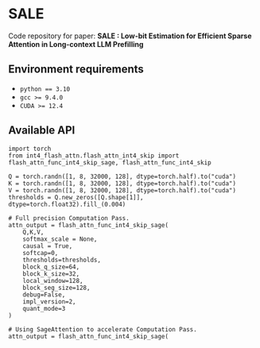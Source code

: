 # SALE
Code repository for paper: **SALE : Low-bit Estimation for Efficient Sparse Attention in Long-context LLM Prefilling**

## Environment requirements
- `python == 3.10`
- `gcc >= 9.4.0`
- `CUDA >= 12.4`

## Available API
```
import torch
from int4_flash_attn.flash_attn_int4_skip import flash_attn_func_int4_skip_sage, flash_attn_func_int4_skip

Q = torch.randn([1, 8, 32000, 128], dtype=torch.half).to("cuda")
K = torch.randn([1, 8, 32000, 128], dtype=torch.half).to("cuda")
V = torch.randn([1, 8, 32000, 128], dtype=torch.half).to("cuda")
thresholds = Q.new_zeros([Q.shape[1]], dtype=torch.float32).fill_(0.004)

# Full precision Computation Pass.
attn_output = flash_attn_func_int4_skip_sage(
    Q,K,V, 
    softmax_scale = None,
    causal = True, 
    softcap=0, 
    thresholds=thresholds, 
    block_q_size=64, 
    block_k_size=32, 
    local_window=128, 
    block_seg_size=128, 
    debug=False, 
    impl_version=2, 
    quant_mode=3
) 

# Using SageAttention to accelerate Computation Pass.
attn_output = flash_attn_func_int4_skip_sage(
    Q,K,V, 
    softmax_scale = None,
    causal = True, 
    softcap=0, 
    thresholds=thresholds, 
    block_q_size=64, 
    block_k_size=32, 
    local_window=128, 
    block_seg_size=128, 
    debug=False, 
    impl_version=2, 
    quant_mode=3
) 

```
## Supported models
Currently, our monkeypatch implementation supports the following models:
- [meta-llama/Llama-3.1-8B-Instruct](https://huggingface.co/meta-llama/Llama-3.1-8B-Instruct)
- [Qwen/Qwen2.5-32B-Instruct](https://huggingface.co/Qwen/Qwen2.5-32B-Instruct)

## Installation
```
cd SALE
conda env create -f env.yml
pip install -e . 
cd sparge_utils
pip install -e .
# Installation takes several minutes.
```



## Run Evaluation
All of the following experiments can be conducted on a server equipped with four NVIDIA RTX 4090 GPUs. 

### Model ckpt download
```
huggingface-cli download --resume-download meta-llama/Llama-3.1-8B-Instruct --token [YOUR_TOKEN]
```


### Per-head threshold calibration
```
bash run_kv_calib.sh meta-llama/Llama-3.1-8B-Instruct 0.4
```
- Optimal hyperparameters will be saved at `int4_flash_attn/models_hyperparam/Llama-3.1-8B-Instruct/dynamic_0.4.pt`.
- You can tune the sparsity level by change "0.4" to other positive value. 

### Single input latency
```
cd experiments
python 128k_niah_latency.py
```

### LongBench evaluation
- First, download the samples of [LongBench](https://huggingface.co/datasets/THUDM/LongBench) and place the original JSON-formatted data to `experiments/longbench/data`
- Second, run evaluation:
```
cd experiments/longbench

# Generation. Takes approximately 3 hours.
bash scripts/run_llama_cuda.sh

# Evaluation
python eval.py \
--model Llama-3.1-8B-Instruct \
--dataset narrativeqa qasper multifieldqa_en hotpotqa 2wikimqa musique gov_report qmsum trec triviaqa samsum lsht passage_count passage_retrieval_en \
 --exp_name sale_default

# Summarize result, the evaluation result will saved in longbench/result/sale_default.json .
python parse_result.py \
--model Llama-3.1-8B-Instruct \
--result_path pred \
--exp_name sale_default \
--output_path result/sale_default.json
```
### InfiniteBench evaluation
- First, download the samples of [InfiniteBench](https://huggingface.co/datasets/xinrongzhang2022/InfiniteBench) and place the original JSON-formatted data to `experiments/infinite_bench/infinite_bench_data`
- Second, download the evaluation metric scripts
```
cd experiments/infinite_bench

# Generation. Takes more than 10 hours to complete.
bash scripts/run_cuda.sh

# Evaluation result will be saved at infinite_bench/results_neq/Llama-3.1-8B-Instruct_sale_default_int4_skip_cuda_quant_3_local_128_seg_128_impl_3_conf_dynamic_0.4/
```

## Acknowledgement
During the development of this work, we learned design ideas from the following works and utilized their code implementations.
- [MInference](https://github.com/microsoft/MInference)
- [FlexPrefill](https://github.com/ByteDance-Seed/FlexPrefill)
- [SpargeAttn](https://github.com/thu-ml/SpargeAttn)
- [FlashAttention](https://github.com/Dao-AILab/flash-attention)
- [LongBench](https://github.com/THUDM/LongBench)
- [InfiniteBench](https://github.com/OpenBMB/InfiniteBench)
- [Needle-In-A-Haystack](https://github.com/gkamradt/LLMTest_NeedleInAHaystack)

## Citation
If you find our work useful, please cite our paper xxx